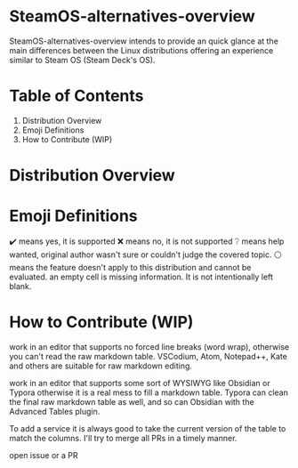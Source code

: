 # SteamOS-alternatives-overview
SteamOS-alternatives-overview intends to provide an quick glance at the main differences between the Linux distributions offering an experience similar to Steam OS (Steam Deck's OS).

# Table of Contents
1. Distribution Overview
2. Emoji Definitions
3. How to Contribute (WIP)

# Distribution Overview


# Emoji Definitions
✔️ means yes, it is supported
❌ means no, it is not supported
❔ means help wanted, original author wasn't sure or couldn't judge the covered topic.
⚪ means the feature doesn't apply to this distribution and cannot be evaluated.
an empty cell is missing information. It is not intentionally left blank.

# How to Contribute (WIP)
work in an editor that supports no forced line breaks (word wrap), otherwise you can't read the raw markdown table. VSCodium, Atom, Notepad++, Kate and others are suitable for raw markdown editing.

work in an editor that supports some sort of WYSIWYG like Obsidian or Typora otherwise it is a real mess to fill a markdown table. Typora can clean the final raw markdown table as well, and so can Obsidian with the Advanced Tables plugin.

To add a service it is always good to take the current version of the table to match the columns. I'll try to merge all PRs in a timely manner.

open issue or a PR
